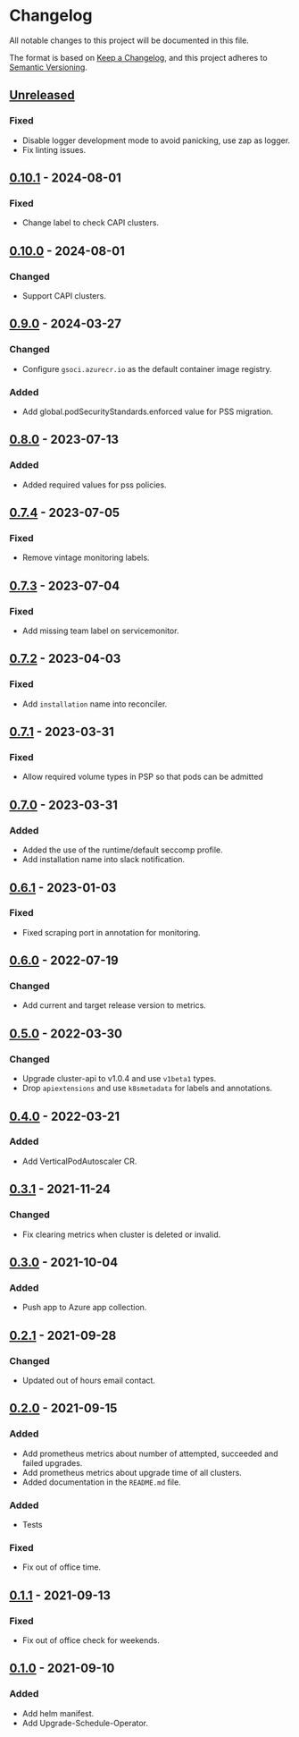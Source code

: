 # Changelog

All notable changes to this project will be documented in this file.

The format is based on [Keep a Changelog](https://keepachangelog.com/en/1.0.0/),
and this project adheres to [Semantic Versioning](https://semver.org/spec/v2.0.0.html).


## [Unreleased]

### Fixed

- Disable logger development mode to avoid panicking, use zap as logger.
- Fix linting issues.

## [0.10.1] - 2024-08-01

### Fixed 

- Change label to check CAPI clusters.

## [0.10.0] - 2024-08-01

### Changed

- Support CAPI clusters.

## [0.9.0] - 2024-03-27

### Changed

- Configure `gsoci.azurecr.io` as the default container image registry.

### Added

- Add global.podSecurityStandards.enforced value for PSS migration.

## [0.8.0] - 2023-07-13

### Added 

- Added required values for pss policies.

## [0.7.4] - 2023-07-05

### Fixed

- Remove vintage monitoring labels.

## [0.7.3] - 2023-07-04

### Fixed

- Add missing team label on servicemonitor.

## [0.7.2] - 2023-04-03

### Fixed

- Add `installation` name into reconciler.

## [0.7.1] - 2023-03-31

### Fixed

- Allow required volume types in PSP so that pods can be admitted

## [0.7.0] - 2023-03-31

### Added

- Added the use of the runtime/default seccomp profile.
- Add installation name into slack notification.

## [0.6.1] - 2023-01-03

### Fixed

- Fixed scraping port in annotation for monitoring.

## [0.6.0] - 2022-07-19

### Changed

- Add current and target release version to metrics.

## [0.5.0] - 2022-03-30

### Changed

- Upgrade cluster-api to v1.0.4 and use `v1beta1` types.
- Drop `apiextensions` and use `k8smetadata` for labels and annotations.

## [0.4.0] - 2022-03-21

### Added

- Add VerticalPodAutoscaler CR.

## [0.3.1] - 2021-11-24

### Changed

- Fix clearing metrics when cluster is deleted or invalid.

## [0.3.0] - 2021-10-04

### Added
- Push app to Azure app collection. 

## [0.2.1] - 2021-09-28

### Changed

- Updated out of hours email contact.

## [0.2.0] - 2021-09-15


### Added

- Add prometheus metrics about number of attempted, succeeded and failed upgrades.
- Add prometheus metrics about upgrade time of all clusters.
- Added documentation in the `README.md` file.

### Added

- Tests

### Fixed

- Fix out of office time.

## [0.1.1] - 2021-09-13

### Fixed

- Fix out of office check for weekends.

## [0.1.0] - 2021-09-10

### Added

- Add helm manifest.
- Add Upgrade-Schedule-Operator.


[Unreleased]: https://github.com/giantswarm/upgrade-schedule-operator/compare/v0.10.1...HEAD
[0.10.1]: https://github.com/giantswarm/upgrade-schedule-operator/compare/v0.10.0...v0.10.1
[0.10.0]: https://github.com/giantswarm/upgrade-schedule-operator/compare/v0.9.0...v0.10.0
[0.9.0]: https://github.com/giantswarm/upgrade-schedule-operator/compare/v0.8.0...v0.9.0
[0.8.0]: https://github.com/giantswarm/upgrade-schedule-operator/compare/v0.7.4...v0.8.0
[0.7.4]: https://github.com/giantswarm/upgrade-schedule-operator/compare/v0.7.3...v0.7.4
[0.7.3]: https://github.com/giantswarm/upgrade-schedule-operator/compare/v0.7.2...v0.7.3
[0.7.2]: https://github.com/giantswarm/upgrade-schedule-operator/compare/v0.7.1...v0.7.2
[0.7.1]: https://github.com/giantswarm/upgrade-schedule-operator/compare/v0.7.0...v0.7.1
[0.7.0]: https://github.com/giantswarm/upgrade-schedule-operator/compare/v0.6.1...v0.7.0
[0.6.1]: https://github.com/giantswarm/upgrade-schedule-operator/compare/v0.6.0...v0.6.1
[0.6.0]: https://github.com/giantswarm/upgrade-schedule-operator/compare/v0.5.0...v0.6.0
[0.5.0]: https://github.com/giantswarm/upgrade-schedule-operator/compare/v0.4.0...v0.5.0
[0.4.0]: https://github.com/giantswarm/upgrade-schedule-operator/compare/v0.3.1...v0.4.0
[0.3.1]: https://github.com/giantswarm/upgrade-schedule-operator/compare/v0.3.0...v0.3.1
[0.3.0]: https://github.com/giantswarm/upgrade-schedule-operator/compare/v0.2.1...v0.3.0
[0.2.1]: https://github.com/giantswarm/upgrade-schedule-operator/compare/v0.2.0...v0.2.1
[0.2.0]: https://github.com/giantswarm/upgrade-schedule-operator/compare/v0.1.1...v0.2.0
[0.1.1]: https://github.com/giantswarm/upgrade-schedule-operator/compare/v0.1.0...v0.1.1
[0.1.0]: https://github.com/giantswarm/upgrade-schedule-operator/releases/tag/v0.1.0
